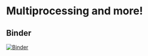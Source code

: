 # Multiprocessing and more!

## Binder

[![Binder](https://mybinder.org/badge_logo.svg)](https://mybinder.org/v2/gh/OZAstroComputingResources/MQCoffee-CodeResources/multiprocessing?urlpath=lab)

